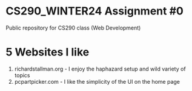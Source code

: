 # CS290_WINTER24 Assignment #0
Public repository for CS290 class (Web Development)

# 5 Websites I like
1) richardstallman.org - I enjoy the haphazard setup and 
                         wild variety of topics
2) pcpartpicker.com - I like the simplicity of the UI on 
                      the home page
